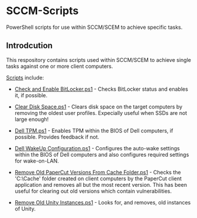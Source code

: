 # SCCM-Scripts
PowerShell scripts for use within SCCM/SCEM to achieve specific tasks.

## Introdcution
This respository contains scripts used within SCCM/SCEM to achieve single tasks against one or more client computers.

[Scripts](https://github.com/Andy-Dawson/SCCM-Scripts/tree/main/Scripts) include:

* [Check and Enable BitLocker.ps1](https://github.com/Andy-Dawson/SCCM-Scripts/blob/main/Scripts/Check%20and%20Enable%20BitLocker.ps1) - Checks BitLocker status and enables it, if possible.

* [Clear Disk Space.ps1](https://github.com/Andy-Dawson/SCCM-Scripts/blob/main/Scripts/Clear%20Disk%20Space.ps1) - Clears disk space on the target computers by removing the oldest user profiles. Expecially useful when SSDs are not large enough!

* [Dell TPM.ps1](https://github.com/Andy-Dawson/SCCM-Scripts/blob/main/Scripts/Dell%20TPM.ps1) - Enables TPM within the BIOS of Dell computers, if possible. Provides feedback if not.

* [Dell WakeUp Configuration.ps1](https://github.com/Andy-Dawson/SCCM-Scripts/blob/main/Scripts/Dell%20WakeUp%20Configuration.ps1) - Configures the auto-wake settings within the BIOS of Dell computers and also configures required settings for wake-on-LAN.

* [Remove Old PaperCut Versions From Cache Folder.ps1](https://github.com/Andy-Dawson/SCCM-Scripts/blob/main/Scripts/Remove%20Old%20PaperCut%20Versions%20From%20Cache%20Folder.ps1) - Checks the 'C:\Cache' folder created on client computers by the PaperCut client application and removes all but the most recent version. This has been useful for clearing out old versions which contain vulnerabilities.

* [Remove Old Unity Instances.ps1](https://github.com/Andy-Dawson/SCCM-Scripts/blob/main/Scripts/Remove%20Old%20Unity%20Instances.ps1) - Looks for, and removes, old instances of Unity.
